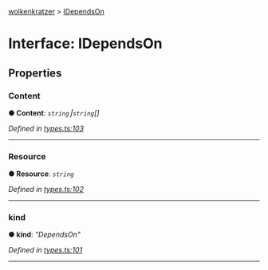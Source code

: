 [wolkenkratzer](../README.md) > [IDependsOn](../interfaces/idependson.md)



# Interface: IDependsOn


## Properties
<a id="content"></a>

###  Content

**●  Content**:  *`string`⎮`string`[]* 

*Defined in [types.ts:103](https://github.com/arminhammer/wolkenkratzer/blob/cd0c133/src/types.ts#L103)*





___

<a id="resource"></a>

###  Resource

**●  Resource**:  *`string`* 

*Defined in [types.ts:102](https://github.com/arminhammer/wolkenkratzer/blob/cd0c133/src/types.ts#L102)*





___

<a id="kind"></a>

###  kind

**●  kind**:  *"DependsOn"* 

*Defined in [types.ts:101](https://github.com/arminhammer/wolkenkratzer/blob/cd0c133/src/types.ts#L101)*





___


